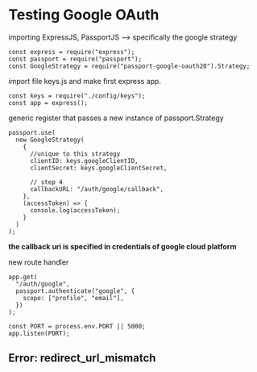 # Testing Google OAuth
importing ExpressJS, PassportJS --> specifically the google strategy
```
const express = require("express");
const passport = require("passport");
const GoogleStrategy = require("passport-google-oauth20").Strategy;
```

import file keys.js and make first express app.
```
const keys = require("./config/keys");
const app = express();
```
generic register that passes a new instance of passport.Strategy
```
passport.use(
  new GoogleStrategy(
    {
      //unique to this strategy
      clientID: keys.googleClientID,
      clientSecret: keys.googleClientSecret,

      // step 4 
      callbackURL: "/auth/google/callback",
    },
    (accessToken) => {
      console.log(accessToken);
    }
  )
);
```
**the callback uri is specified in credentials of google cloud platform**

new route handler
```
app.get(
  "/auth/google",
  passport.authenticate("google", {
    scope: ["profile", "email"],
  })
);

const PORT = process.env.PORT || 5000;
app.listen(PORT);
```


## Error: redirect_url_mismatch
